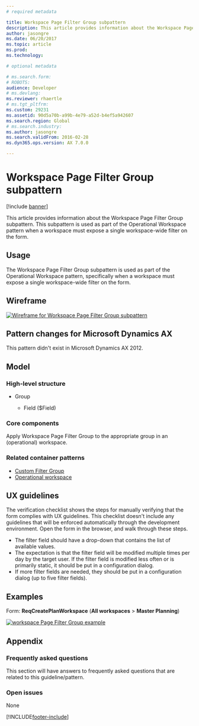 ```yaml
---
# required metadata

title: Workspace Page Filter Group subpattern
description: This article provides information about the Workspace Page Filter Group subpattern.
author: jasongre
ms.date: 06/20/2017
ms.topic: article
ms.prod: 
ms.technology: 

# optional metadata

# ms.search.form: 
# ROBOTS: 
audience: Developer
# ms.devlang: 
ms.reviewer: rhaertle
# ms.tgt_pltfrm: 
ms.custom: 29231
ms.assetid: 90d5a70b-a99b-4e79-a52d-b4ef5a942607
ms.search.region: Global
# ms.search.industry: 
ms.author: jasongre
ms.search.validFrom: 2016-02-28
ms.dyn365.ops.version: AX 7.0.0

---
```


# Workspace Page Filter Group subpattern

[!include [banner](../includes/banner.md)]

This article provides information about the Workspace Page Filter Group subpattern. This subpattern is used as part of the Operational Workspace pattern when a workspace must expose a single workspace-wide filter on the form.

## Usage

The Workspace Page Filter Group subpattern is used as part of the Operational Workspace pattern, specifically when a workspace must expose a single workspace-wide filter on the form.

## Wireframe

[![Wireframe for Workspace Page Filter Group subpattern](./media/workspacepagefiltergroupwireframe.png)](./media/workspacepagefiltergroupwireframe.png)

## Pattern changes for Microsoft Dynamics AX
This pattern didn't exist in Microsoft Dynamics AX 2012.

## Model
### High-level structure

- Group

    - Field ($Field)

### Core components

Apply Workspace Page Filter Group to the appropriate group in an (operational) workspace.

### Related container patterns

-   [Custom Filter Group](custom-filter-group-subpattern.md)
-   [Operational workspace](workspace-form-pattern.md)

## UX guidelines
The verification checklist shows the steps for manually verifying that the form complies with UX guidelines. This checklist doesn't include any guidelines that will be enforced automatically through the development environment. Open the form in the browser, and walk through these steps.

-   The filter field should have a drop-down that contains the list of available values.
-   The expectation is that the filter field will be modified multiple times per day by the target user. If the filter field is modified less often or is primarily static, it should be put in a configuration dialog.
-   If more filter fields are needed, they should be put in a configuration dialog (up to five filter fields).

## Examples
Form: **ReqCreatePlanWorkspace** (**All workspaces** &gt; **Master Planning**) 

[![workspace Page Filter Group example](./media/workspacepagefiltergroupexample.png)](./media/workspacepagefiltergroupexample.png)

## Appendix
### Frequently asked questions

This section will have answers to frequently asked questions that are related to this guideline/pattern.

### Open issues

None


[!INCLUDE[footer-include](../../../includes/footer-banner.md)]